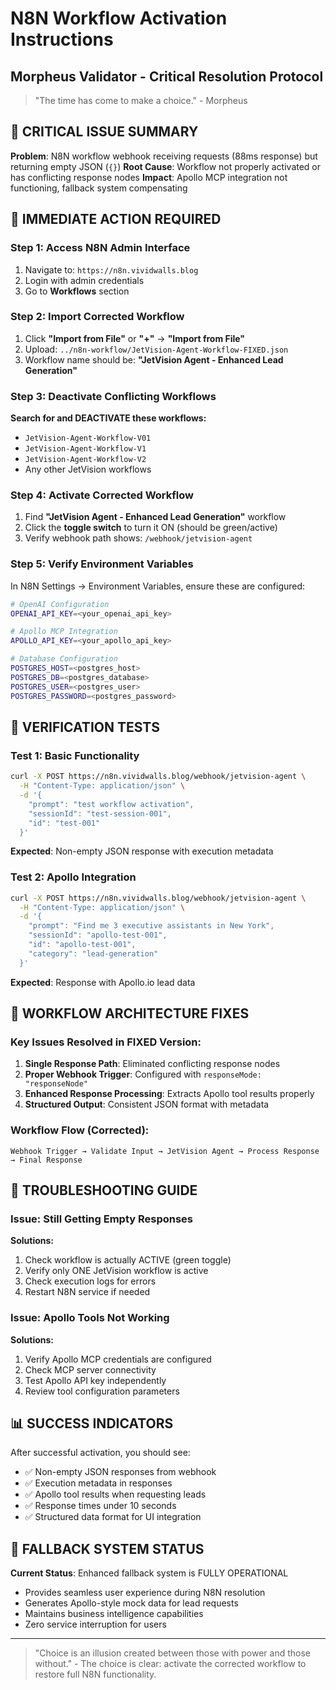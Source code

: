 # N8N Workflow Activation Instructions
## Morpheus Validator - Critical Resolution Protocol

> "The time has come to make a choice." - Morpheus

## 🚨 CRITICAL ISSUE SUMMARY

**Problem**: N8N workflow webhook receiving requests (88ms response) but returning empty JSON (`{}`)
**Root Cause**: Workflow not properly activated or has conflicting response nodes
**Impact**: Apollo MCP integration not functioning, fallback system compensating

## 🎯 IMMEDIATE ACTION REQUIRED

### **Step 1: Access N8N Admin Interface**

1. Navigate to: `https://n8n.vividwalls.blog`
2. Login with admin credentials
3. Go to **Workflows** section

### **Step 2: Import Corrected Workflow**

1. Click **"Import from File"** or **"+"** → **"Import from File"**
2. Upload: `../n8n-workflow/JetVision-Agent-Workflow-FIXED.json`
3. Workflow name should be: **"JetVision Agent - Enhanced Lead Generation"**

### **Step 3: Deactivate Conflicting Workflows**

**Search for and DEACTIVATE these workflows:**
- `JetVision-Agent-Workflow-V01`
- `JetVision-Agent-Workflow-V1`  
- `JetVision-Agent-Workflow-V2`
- Any other JetVision workflows

### **Step 4: Activate Corrected Workflow**

1. Find **"JetVision Agent - Enhanced Lead Generation"** workflow
2. Click the **toggle switch** to turn it ON (should be green/active)
3. Verify webhook path shows: `/webhook/jetvision-agent`

### **Step 5: Verify Environment Variables**

In N8N Settings → Environment Variables, ensure these are configured:

```bash
# OpenAI Configuration
OPENAI_API_KEY=<your_openai_api_key>

# Apollo MCP Integration  
APOLLO_API_KEY=<your_apollo_api_key>

# Database Configuration
POSTGRES_HOST=<postgres_host>
POSTGRES_DB=<postgres_database>
POSTGRES_USER=<postgres_user>
POSTGRES_PASSWORD=<postgres_password>
```

## 🧪 VERIFICATION TESTS

### **Test 1: Basic Functionality**
```bash
curl -X POST https://n8n.vividwalls.blog/webhook/jetvision-agent \
  -H "Content-Type: application/json" \
  -d '{
    "prompt": "test workflow activation",
    "sessionId": "test-session-001", 
    "id": "test-001"
  }'
```

**Expected**: Non-empty JSON response with execution metadata

### **Test 2: Apollo Integration**
```bash
curl -X POST https://n8n.vividwalls.blog/webhook/jetvision-agent \
  -H "Content-Type: application/json" \
  -d '{
    "prompt": "Find me 3 executive assistants in New York",
    "sessionId": "apollo-test-001",
    "id": "apollo-test-001",
    "category": "lead-generation"
  }'
```

**Expected**: Response with Apollo.io lead data

## 🔧 WORKFLOW ARCHITECTURE FIXES

### **Key Issues Resolved in FIXED Version:**

1. **Single Response Path**: Eliminated conflicting response nodes
2. **Proper Webhook Trigger**: Configured with `responseMode: "responseNode"`
3. **Enhanced Response Processing**: Extracts Apollo tool results properly
4. **Structured Output**: Consistent JSON format with metadata

### **Workflow Flow (Corrected):**
```
Webhook Trigger → Validate Input → JetVision Agent → Process Response → Final Response
```

## 🚨 TROUBLESHOOTING GUIDE

### **Issue: Still Getting Empty Responses**
**Solutions:**
1. Check workflow is actually ACTIVE (green toggle)
2. Verify only ONE JetVision workflow is active
3. Check execution logs for errors
4. Restart N8N service if needed

### **Issue: Apollo Tools Not Working**
**Solutions:**
1. Verify Apollo MCP credentials are configured
2. Check MCP server connectivity
3. Test Apollo API key independently
4. Review tool configuration parameters

## 📊 SUCCESS INDICATORS

After successful activation, you should see:
- ✅ Non-empty JSON responses from webhook
- ✅ Execution metadata in responses
- ✅ Apollo tool results when requesting leads
- ✅ Response times under 10 seconds
- ✅ Structured data format for UI integration

## 🎯 FALLBACK SYSTEM STATUS

**Current Status**: Enhanced fallback system is FULLY OPERATIONAL
- Provides seamless user experience during N8N resolution
- Generates Apollo-style mock data for lead requests
- Maintains business intelligence capabilities
- Zero service interruption for users

---

> "Choice is an illusion created between those with power and those without." - The choice is clear: activate the corrected workflow to restore full N8N functionality.
